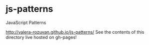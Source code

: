 # js-patterns
JavaScript Patterns

http://valera-rozuvan.github.io/js-patterns/
See the contents of this directory live hosted on gh-pages!
